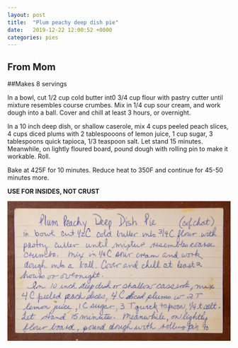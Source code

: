 ```yaml
---
layout: post
title:  "Plum peachy deep dish pie"
date:   2019-12-22 12:00:52 +0000
categories: pies
---
```


## From Mom
##Makes 8 servings

In a bowl, cut 1/2 cup cold butter int0 3/4 cup flour with pastry cutter until mixture resembles course crumbes. Mix in 1/4 cup sour cream, and work dough into a ball. Cover and chill at least 3 hours, or overnight.


In a 10 inch deep dish, or shallow caserole, mix 4 cups peeled peach slices, 4 cups diced plums with 2 tablespooons of lemon juice, 1 cup sugar, 3 tablespoons quick tapioca, 1/3 teaspoon salt. Let stand 15 minutes. Meanwhile, on lightly floured board, pound dough with rolling pin to make it workable. Roll.


Bake at 425F for 10 minutes. Reduce heat to 350F and continue for 45-50 minutes more. 

<b>USE FOR INSIDES, NOT CRUST</b>

![](/assets/pies/plum-peachy-deep-dish-pie.jpg)